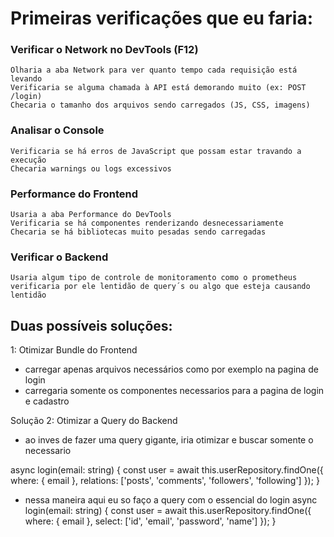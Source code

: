 # Primeiras verificações que eu faria:

### Verificar o Network no DevTools (F12)

```
Olharia a aba Network para ver quanto tempo cada requisição está levando
Verificaria se alguma chamada à API está demorando muito (ex: POST /login)
Checaria o tamanho dos arquivos sendo carregados (JS, CSS, imagens)
```

### Analisar o Console
```
Verificaria se há erros de JavaScript que possam estar travando a execução
Checaria warnings ou logs excessivos
```

### Performance do Frontend

```
Usaria a aba Performance do DevTools
Verificaria se há componentes renderizando desnecessariamente
Checaria se há bibliotecas muito pesadas sendo carregadas
```

### Verificar o Backend

```
Usaria algum tipo de controle de monitoramento como o prometheus
verificaria por ele lentidão de query´s ou algo que esteja causando lentidão
```

## Duas possíveis soluções:
1: Otimizar Bundle do Frontend
 - carregar apenas arquivos necessários como por exemplo na pagina de login
 - carregaria somente os componentes necessarios para a pagina de login e cadastro

Solução 2: Otimizar a Query do Backend

 - ao inves de fazer uma query gigante, iria otimizar e buscar somente o necessario

async login(email: string) {
  const user = await this.userRepository.findOne({
    where: { email },
    relations: ['posts', 'comments', 'followers', 'following'] 
  });
}

 - nessa maneira aqui eu so faço a query com o essencial do login
async login(email: string) {
  const user = await this.userRepository.findOne({
    where: { email },
    select: ['id', 'email', 'password', 'name'] 
  });
}